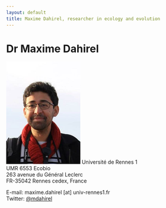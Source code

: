 ```yaml
---
layout: default
title: Maxime Dahirel, researcher in ecology and evolution
---
```


# Dr Maxime Dahirel
<img src="/images/contact3.jpg" width="200"/></img>
Université de Rennes 1\
UMR 6553 Ecobio\
263 avenue du Général Leclerc\
FR-35042 Rennes cedex, France


E-mail: maxime.dahirel \[at\] univ-rennes1.fr\
Twitter: [@mdahirel](href="http://twitter.com/mdahirel")
